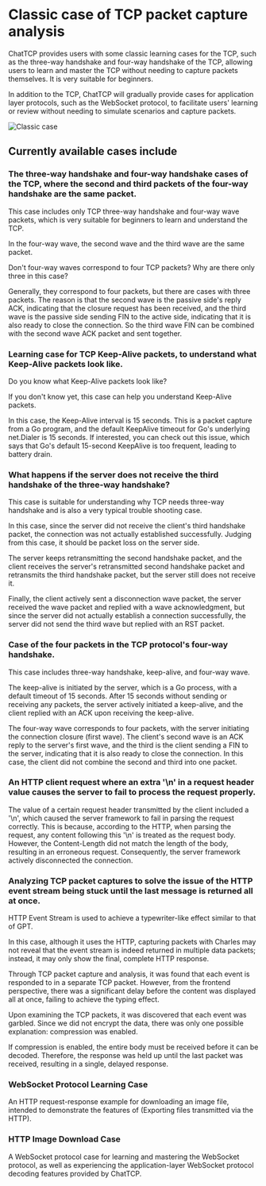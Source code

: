 # Classic case of TCP packet capture analysis

ChatTCP provides users with some classic learning cases for the TCP, such as the three-way handshake and four-way handshake of the TCP, allowing users to learn and master the TCP without needing to capture packets themselves. It is very suitable for beginners.

In addition to the TCP, ChatTCP will gradually provide cases for application layer protocols, such as the WebSocket protocol, to facilitate users' learning or review without needing to simulate scenarios and capture packets.

![Classic case](/images/classic-case/classic-cases.webp)

## Currently available cases include

### The three-way handshake and four-way handshake cases of the TCP, where the second and third packets of the four-way handshake are the same packet.

This case includes only TCP three-way handshake and four-way wave packets, which is very suitable for beginners to learn and understand the TCP.

In the four-way wave, the second wave and the third wave are the same packet.

Don't four-way waves correspond to four TCP packets? Why are there only three in this case?

Generally, they correspond to four packets, but there are cases with three packets. The reason is that the second wave is the passive side's reply ACK, indicating that the closure request has been received, and the third wave is the passive side sending FIN to the active side, indicating that it is also ready to close the connection. So the third wave FIN can be combined with the second wave ACK packet and sent together.

### Learning case for TCP Keep-Alive packets, to understand what Keep-Alive packets look like.

Do you know what Keep-Alive packets look like?

If you don't know yet, this case can help you understand Keep-Alive packets.

In this case, the Keep-Alive interval is 15 seconds. This is a packet capture from a Go program, and the default KeepAlive timeout for Go's underlying net.Dialer is 15 seconds. If interested, you can check out this issue, which says that Go's default 15-second KeepAlive is too frequent, leading to battery drain.

### What happens if the server does not receive the third handshake of the three-way handshake?

This case is suitable for understanding why TCP needs three-way handshake and is also a very typical trouble shooting case.

In this case, since the server did not receive the client's third handshake packet, the connection was not actually established successfully. Judging from this case, it should be packet loss on the server side.

The server keeps retransmitting the second handshake packet, and the client receives the server's retransmitted second handshake packet and retransmits the third handshake packet, but the server still does not receive it.

Finally, the client actively sent a disconnection wave packet, the server received the wave packet and replied with a wave acknowledgment, but since the server did not actually establish a connection successfully, the server did not send the third wave but replied with an RST packet.

### Case of the four packets in the TCP protocol's four-way handshake.

This case includes three-way handshake, keep-alive, and four-way wave.

The keep-alive is initiated by the server, which is a Go process, with a default timeout of 15 seconds. After 15 seconds without sending or receiving any packets, the server actively initiated a keep-alive, and the client replied with an ACK upon receiving the keep-alive.

The four-way wave corresponds to four packets, with the server initiating the connection closure (first wave). The client's second wave is an ACK reply to the server's first wave, and the third is the client sending a FIN to the server, indicating that it is also ready to close the connection. In this case, the client did not combine the second and third into one packet.

### An HTTP client request where an extra '\n' in a request header value causes the server to fail to process the request properly.

The value of a certain request header transmitted by the client included a '\n', which caused the server framework to fail in parsing the request correctly. This is because, according to the HTTP, when parsing the request, any content following this '\n' is treated as the request body. However, the Content-Length did not match the length of the body, resulting in an erroneous request. Consequently, the server framework actively disconnected the connection.

### Analyzing TCP packet captures to solve the issue of the HTTP event stream being stuck until the last message is returned all at once.

HTTP Event Stream is used to achieve a typewriter-like effect similar to that of GPT.

In this case, although it uses the HTTP, capturing packets with Charles may not reveal that the event stream is indeed returned in multiple data packets; instead, it may only show the final, complete HTTP response.

Through TCP packet capture and analysis, it was found that each event is responded to in a separate TCP packet. However, from the frontend perspective, there was a significant delay before the content was displayed all at once, failing to achieve the typing effect.

Upon examining the TCP packets, it was discovered that each event was garbled. Since we did not encrypt the data, there was only one possible explanation: compression was enabled.

If compression is enabled, the entire body must be received before it can be decoded. Therefore, the response was held up until the last packet was received, resulting in a single, delayed response.

### WebSocket Protocol Learning Case

An HTTP request-response example for downloading an image file, intended to demonstrate the features of (Exporting files transmitted via the HTTP).

### HTTP Image Download Case

A WebSocket protocol case for learning and mastering the WebSocket protocol, as well as experiencing the application-layer WebSocket protocol decoding features provided by ChatTCP.